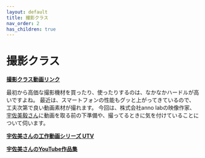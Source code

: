 ```yaml
---
layout: default
title: 撮影クラス
nav_order: 2
has_children: true
---
```


# 撮影クラス

**[撮影クラス動画リンク](https://www.youtube.com/watch?v=9gaTsyJU5H4)**

最初から高価な撮影機材を買ったり、使ったりするのは、なかなかハードルが高いですよね。
最近は、スマートフォンの性能もグッと上がってきているので、工夫次第で良い動画素材が撮れます。
今回は、株式会社anno labの映像作家、[宇佐美毅さん](https://annolab.com/member/takeshi-usami/)に動画を取る前の下準備や、撮ってるときに気を付けていることについて伺います。

[**宇佐美さんの工作動画シリーズ  UTV**](https://www.youtube.com/channel/UCYRPjnHu16cevb7H7RcaYFA)

[**宇佐美さんのYouTube作品集**](https://www.youtube.com/user/usa3take4)
